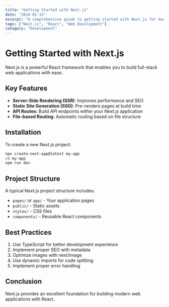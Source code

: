```yaml
---
title: "Getting Started with Next.js"
date: "2024-01-15"
excerpt: "A comprehensive guide to getting started with Next.js for modern web development."
tags: ["Next.js", "React", "Web Development"]
category: "Development"
---
```


# Getting Started with Next.js

Next.js is a powerful React framework that enables you to build full-stack web applications with ease.

## Key Features

- **Server-Side Rendering (SSR)**: Improves performance and SEO
- **Static Site Generation (SSG)**: Pre-renders pages at build time
- **API Routes**: Build API endpoints within your Next.js application
- **File-based Routing**: Automatic routing based on file structure

## Installation

To create a new Next.js project:

```bash
npx create-next-app@latest my-app
cd my-app
npm run dev
```

## Project Structure

A typical Next.js project structure includes:

- `pages/` or `app/` - Your application pages
- `public/` - Static assets
- `styles/` - CSS files
- `components/` - Reusable React components

## Best Practices

1. Use TypeScript for better development experience
2. Implement proper SEO with metadata
3. Optimize images with next/image
4. Use dynamic imports for code splitting
5. Implement proper error handling

## Conclusion

Next.js provides an excellent foundation for building modern web applications with React.
